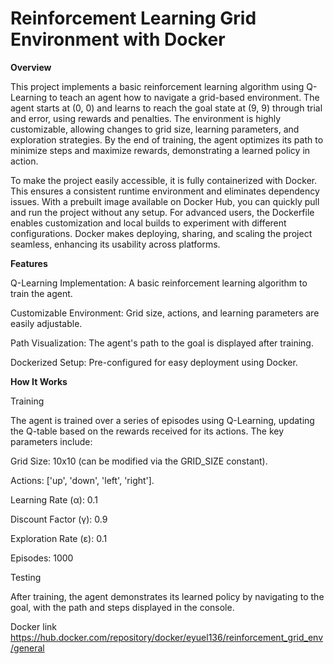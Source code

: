 # Reinforcement Learning Grid Environment with Docker
**Overview**

This project implements a basic reinforcement learning algorithm using Q-Learning to teach an agent how to navigate a grid-based environment. The agent starts at (0, 0) and learns to reach the goal state at (9, 9) through trial and error, using rewards and penalties. The environment is highly customizable, allowing changes to grid size, learning parameters, and exploration strategies. By the end of training, the agent optimizes its path to minimize steps and maximize rewards, demonstrating a learned policy in action.

To make the project easily accessible, it is fully containerized with Docker. This ensures a consistent runtime environment and eliminates dependency issues. With a prebuilt image available on Docker Hub, you can quickly pull and run the project without any setup. For advanced users, the Dockerfile enables customization and local builds to experiment with different configurations. Docker makes deploying, sharing, and scaling the project seamless, enhancing its usability across platforms. 

**Features**

Q-Learning Implementation: A basic reinforcement learning algorithm to train the agent.

Customizable Environment: Grid size, actions, and learning parameters are easily adjustable.

Path Visualization: The agent's path to the goal is displayed after training.

Dockerized Setup: Pre-configured for easy deployment using Docker.

**How It Works**

Training

The agent is trained over a series of episodes using Q-Learning, updating the Q-table based on the rewards received for its actions. The key parameters include:

Grid Size: 10x10 (can be modified via the GRID_SIZE constant).

Actions: ['up', 'down', 'left', 'right'].

Learning Rate (α): 0.1

Discount Factor (γ): 0.9

Exploration Rate (ε): 0.1

Episodes: 1000

Testing

After training, the agent demonstrates its learned policy by navigating to the goal, with the path and steps displayed in the console.

Docker link
https://hub.docker.com/repository/docker/eyuel136/reinforcement_grid_env/general
